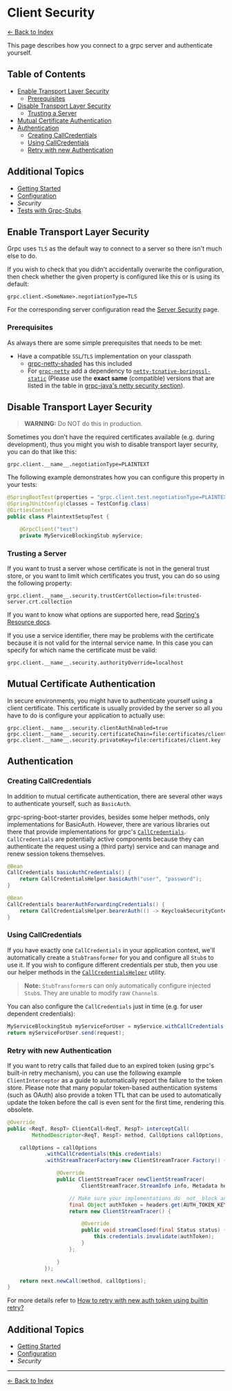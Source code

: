 # Client Security

[<- Back to Index](../index.md)

This page describes how you connect to a grpc server and authenticate yourself.

## Table of Contents <!-- omit in toc -->

- [Enable Transport Layer Security](#enable-transport-layer-security)
  - [Prerequisites](#prerequisites)
- [Disable Transport Layer Security](#disable-transport-layer-security)
  - [Trusting a Server](#trusting-a-server)
- [Mutual Certificate Authentication](#mutual-certificate-authentication)
- [Authentication](#authentication)
  - [Creating CallCredentials](#creating-callcredentials)
  - [Using CallCredentials](#using-callcredentials)
  - [Retry with new Authentication](#retry-with-new-authentication)

## Additional Topics <!-- omit in toc -->

- [Getting Started](getting-started.md)
- [Configuration](configuration.md)
- *Security*
- [Tests with Grpc-Stubs](testing.md)

## Enable Transport Layer Security

Grpc uses `TLS` as the default way to connect to a server so there isn't much else to do.

If you wish to check that you didn't accidentally overwrite the configuration, then check whether the given property
is configured like this or is using its default:

````properties
grpc.client.<SomeName>.negotiationType=TLS
````

For the corresponding server configuration read the [Server Security](../server/security.md) page.

### Prerequisites

As always there are some simple prerequisites that needs to be met:

- Have a compatible `SSL`/`TLS` implementation on your classpath
  - [grpc-netty-shaded](https://mvnrepository.com/artifact/io.grpc/grpc-netty-shaded) has this included
  - For [`grpc-netty`](https://mvnrepository.com/artifact/io.grpc/grpc-netty) add a dependency to
    [`netty-tcnative-boringssl-static`](https://mvnrepository.com/artifact/io.netty/netty-tcnative-boringssl-static)
    (Please use the **exact same** (compatible) versions that are listed in the table in [grpc-java's netty security section](https://github.com/grpc/grpc-java/blob/master/SECURITY.md#netty)).

## Disable Transport Layer Security

> **WARNING:** Do NOT do this in production.

Sometimes you don't have the required certificates available (e.g. during development), thus you might you wish to
disable transport layer security, you can do that like this:

````properties
grpc.client.__name__.negotiationType=PLAINTEXT
````

The following example demonstrates how you can configure this property in your tests:

````java
@SpringBootTest(properties = "grpc.client.test.negotiationType=PLAINTEXT")
@SpringJUnitConfig(classes = TestConfig.class)
@DirtiesContext
public class PlaintextSetupTest {

    @GrpcClient("test")
    private MyServiceBlockingStub myService;
````

### Trusting a Server

If you want to trust a server whose certificate is not in the general trust store, or you want to limit which
certificates you trust, you can do so using the following property:

````properties
grpc.client.__name__.security.trustCertCollection=file:trusted-server.crt.collection
````

If you want to know what options are supported here, read
[Spring's Resource docs](https://docs.spring.io/spring/docs/current/spring-framework-reference/core.html#resources-resourceloader).

If you use a service identifier, there may be problems with the certificate because it is not valid for the internal service name. In this case you can specify for which name the certificate must be valid:

````properties
grpc.client.__name__.security.authorityOverride=localhost
````

## Mutual Certificate Authentication

In secure environments, you might have to authenticate yourself using a client certificate. This certificate is
usually provided by the server so all you have to do is configure your application to actually use:

````properties
grpc.client.__name__.security.clientAuthEnabled=true
grpc.client.__name__.security.certificateChain=file:certificates/client.crt
grpc.client.__name__.security.privateKey=file:certificates/client.key
````

## Authentication

### Creating CallCredentials

In addition to mutual certificate authentication, there are several other ways to authenticate yourself, such as
`BasicAuth`.

grpc-spring-boot-starter provides, besides some helper methods, only implementations for BasicAuth. However, there are
various libraries out there that provide implementations for grpc's
[`CallCredentials`](https://grpc.github.io/grpc-java/javadoc/io/grpc/CallCredentials.html).
`CallCredentials` are potentially active components because they can authenticate the request using a (third party)
service and can manage and renew session tokens themselves.

````java
@Bean
CallCredentials basicAuthCredentials() {
    return CallCredentialsHelper.basicAuth("user", "password");
}

@Bean
CallCredentials bearerAuthForwardingCredentials() {
    return CallCredentialsHelper.bearerAuth(() -> KeycloakSecurityContext.getTokenString());
}
````

### Using CallCredentials

If you have exactly one `CallCredentials` in your application context, we'll automatically create a `StubTransformer`
for you and configure all `Stub`s to use it. If you wish to configure different credentials per stub, then you use our
helper methods in the
[`CallCredentialsHelper`](https://javadoc.io/page/net.devh/grpc-client-spring-boot-autoconfigure/latest/net/devh/boot/grpc/client/security/CallCredentialsHelper.html)
utility.

> **Note:** `StubTransformer`s can only automatically configure injected `Stub`s. They are unable to modify raw
> `Channel`s.

You can also configure the `CallCredentials` just in time (e.g. for user dependent credentials):

````java
MyServiceBlockingStub myServiceForUser = myService.withCallCredentials(userCredentials);
return myServiceForUser.send(request);
````

### Retry with new Authentication

If you want to retry calls that failed due to an expired token (using grpc's built-in retry mechanism), you can use the
following example `ClientInterceptor` as a guide to automatically report the failure to the token store.
Please note that many popular token-based authentication systems (such as OAuth) also provide a token TTL that can be
used to automatically update the token before the call is even sent for the first time, rendering this obsolete.

````java
@Override
public <ReqT, RespT> ClientCall<ReqT, RespT> interceptCall(
        MethodDescriptor<ReqT, RespT> method, CallOptions callOptions, Channel next) {

    callOptions = callOptions
            .withCallCredentials(this.credentials)
            .withStreamTracerFactory(new ClientStreamTracer.Factory() {

                @Override
                public ClientStreamTracer newClientStreamTracer(
                        ClientStreamTracer.StreamInfo info, Metadata headers) {

                    // Make sure your implementations do _not_ block and return _immediately_
                    final Object authToken = headers.get(AUTH_TOKEN_KEY);
                    return new ClientStreamTracer() {

                        @Override
                        public void streamClosed(final Status status) {
                            this.credentials.invalidate(authToken);
                        }
                    };

                }
            });

    return next.newCall(method, callOptions);
}
````

For more details refer to [How to retry with new auth token using builtin retry?](https://github.com/grpc/grpc-java/issues/7345#issuecomment-679295003)

## Additional Topics <!-- omit in toc -->

- [Getting Started](getting-started.md)
- [Configuration](configuration.md)
- *Security*

----------

[<- Back to Index](../index.md)
